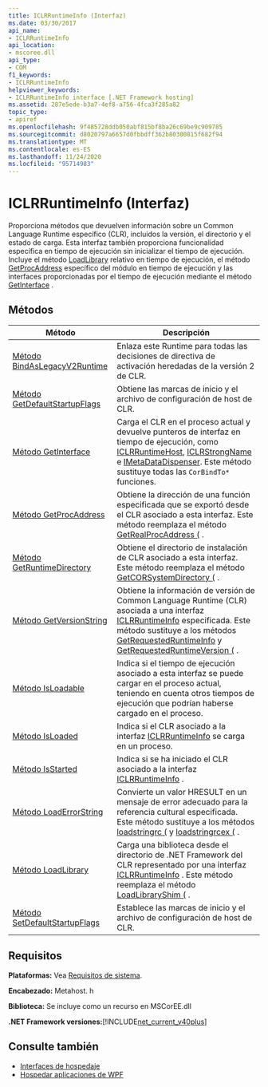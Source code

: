 ```yaml
---
title: ICLRRuntimeInfo (Interfaz)
ms.date: 03/30/2017
api_name:
- ICLRRuntimeInfo
api_location:
- mscoree.dll
api_type:
- COM
f1_keywords:
- ICLRRuntimeInfo
helpviewer_keywords:
- ICLRRuntimeInfo interface [.NET Framework hosting]
ms.assetid: 287e5ede-b3a7-4ef8-a756-4fca3f285a82
topic_type:
- apiref
ms.openlocfilehash: 9f485728ddb050abf815bf8ba26c69be9c909785
ms.sourcegitcommit: d8020797a6657d0fbbdff362b80300815f682f94
ms.translationtype: MT
ms.contentlocale: es-ES
ms.lasthandoff: 11/24/2020
ms.locfileid: "95714983"
---
```

# <a name="iclrruntimeinfo-interface"></a>ICLRRuntimeInfo (Interfaz)

Proporciona métodos que devuelven información sobre un Common Language Runtime específico (CLR), incluidos la versión, el directorio y el estado de carga. Esta interfaz también proporciona funcionalidad específica en tiempo de ejecución sin inicializar el tiempo de ejecución. Incluye el método [LoadLibrary](iclrruntimeinfo-loadlibrary-method.md) relativo en tiempo de ejecución, el método [GetProcAddress](iclrruntimeinfo-getprocaddress-method.md) específico del módulo en tiempo de ejecución y las interfaces proporcionadas por el tiempo de ejecución mediante el método [GetInterface](iclrruntimeinfo-getinterface-method.md) .  
  
## <a name="methods"></a>Métodos  
  
|Método|Descripción|  
|------------|-----------------|  
|[Método BindAsLegacyV2Runtime](iclrruntimeinfo-bindaslegacyv2runtime-method.md)|Enlaza este Runtime para todas las decisiones de directiva de activación heredadas de la versión 2 de CLR.|  
|[Método GetDefaultStartupFlags](iclrruntimeinfo-getdefaultstartupflags-method.md)|Obtiene las marcas de inicio y el archivo de configuración de host de CLR.|  
|[Método GetInterface](iclrruntimeinfo-getinterface-method.md)|Carga el CLR en el proceso actual y devuelve punteros de interfaz en tiempo de ejecución, como [ICLRRuntimeHost](iclrruntimehost-interface.md), [ICLRStrongName](iclrstrongname-interface.md) e [IMetaDataDispenser](../metadata/imetadatadispenser-interface.md). Este método sustituye todas las `CorBindTo*` funciones.|  
|[Método GetProcAddress](iclrruntimeinfo-getprocaddress-method.md)|Obtiene la dirección de una función especificada que se exportó desde el CLR asociado a esta interfaz. Este método reemplaza el método [GetRealProcAddress (](getrealprocaddress-function.md) .|  
|[Método GetRuntimeDirectory](iclrruntimeinfo-getruntimedirectory-method.md)|Obtiene el directorio de instalación de CLR asociado a esta interfaz. Este método reemplaza el método [GetCORSystemDirectory (](getcorsystemdirectory-function.md) .|  
|[Método GetVersionString](iclrruntimeinfo-getversionstring-method.md)|Obtiene la información de versión de Common Language Runtime (CLR) asociada a una interfaz [ICLRRuntimeInfo](iclrruntimeinfo-interface.md) especificada. Este método sustituye a los métodos [GetRequestedRuntimeInfo](getrequestedruntimeinfo-function.md) y [GetRequestedRuntimeVersion (](getrequestedruntimeversion-function.md) .|  
|[Método IsLoadable](iclrruntimeinfo-isloadable-method.md)|Indica si el tiempo de ejecución asociado a esta interfaz se puede cargar en el proceso actual, teniendo en cuenta otros tiempos de ejecución que podrían haberse cargado en el proceso.|  
|[Método IsLoaded](iclrruntimeinfo-isloaded-method.md)|Indica si el CLR asociado a la interfaz [ICLRRuntimeInfo](iclrruntimeinfo-interface.md) se carga en un proceso.|  
|[Método IsStarted](iclrruntimeinfo-isstarted-method.md)|Indica si se ha iniciado el CLR asociado a la interfaz [ICLRRuntimeInfo](iclrruntimeinfo-interface.md) .|  
|[Método LoadErrorString](iclrruntimeinfo-loaderrorstring-method.md)|Convierte un valor HRESULT en un mensaje de error adecuado para la referencia cultural especificada. Este método sustituye a los métodos [loadstringrc (](loadstringrc-function.md) y [loadstringrcex (](loadstringrcex-function.md) .|  
|[Método LoadLibrary](iclrruntimeinfo-loadlibrary-method.md)|Carga una biblioteca desde el directorio de .NET Framework del CLR representado por una interfaz [ICLRRuntimeInfo](iclrruntimeinfo-interface.md) . Este método reemplaza el método [LoadLibraryShim (](loadlibraryshim-function.md) .|  
|[Método SetDefaultStartupFlags](iclrruntimeinfo-setdefaultstartupflags-method.md)|Establece las marcas de inicio y el archivo de configuración de host de CLR.|  
  
## <a name="requirements"></a>Requisitos  

 **Plataformas:** Vea [Requisitos de sistema](../../get-started/system-requirements.md).  
  
 **Encabezado:** Metahost. h  
  
 **Biblioteca:** Se incluye como un recurso en MSCorEE.dll  
  
 **.NET Framework versiones:**[!INCLUDE[net_current_v40plus](../../../../includes/net-current-v40plus-md.md)]  
  
## <a name="see-also"></a>Consulte también

- [Interfaces de hospedaje](hosting-interfaces.md)
- [Hospedar aplicaciones de WPF](index.md)

